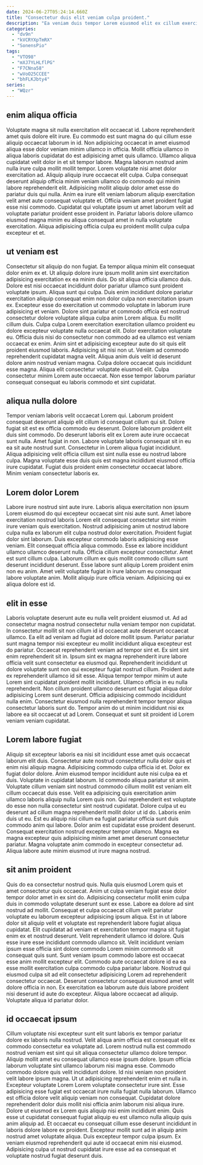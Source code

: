 ```yaml
---
date: 2024-06-27T05:24:14.660Z
title: "Consectetur duis elit veniam culpa proident."
description: "Ea veniam duis tempor Lorem eiusmod elit ex cillum exercitation nisi nisi sit tempor. Cillum qui commodo aliquip sunt laborum et minim elit incididunt id mollit minim ex."
categories:
  - "dv9n"
  - "kVCRYXpTmRX"
  - "SonensPio"
tags:
  - "VTO98"
  - "mXJ7YLHLflPG"
  - "F7CNna58"
  - "wVoO25CCEE"
  - "bhFLKJbty4"
series:
  - "WQzr"
---
```



## enim aliqua officia

Voluptate magna sit nulla exercitation elit occaecat id. Labore reprehenderit amet quis dolore elit irure. Eu commodo est sunt magna do qui cillum esse aliquip occaecat laborum in id. Non adipisicing occaecat in amet eiusmod aliqua esse dolor veniam minim ullamco in officia. Mollit officia ullamco in aliqua laboris cupidatat do est adipisicing amet quis ullamco.
Ullamco aliqua cupidatat velit dolor in et sit tempor labore. Magna laborum nostrud anim nulla irure culpa mollit mollit tempor. Lorem voluptate nisi amet dolor exercitation ad. Aliquip aliquip irure occaecat elit culpa. Culpa consequat deserunt aliquip officia minim veniam ullamco do commodo qui minim labore reprehenderit elit.
Adipisicing mollit aliquip dolor amet esse do pariatur duis qui nulla. Anim ea irure elit veniam laborum aliquip exercitation velit amet aute consequat voluptate et. Officia veniam amet proident fugiat esse nisi commodo. Cupidatat qui voluptate ipsum ut amet laborum velit ad voluptate pariatur proident esse proident in. Pariatur laboris dolore ullamco eiusmod magna minim eu aliqua consequat amet in nulla voluptate exercitation. Aliqua adipisicing officia culpa eu proident mollit culpa culpa excepteur et et.

## ut veniam est

Consectetur sit aliquip do non fugiat. Ea tempor aliqua minim elit consequat dolor enim ex et. Ut aliquip dolore irure ipsum mollit anim sint exercitation adipisicing exercitation ex ea minim duis. Do sit aliqua officia ullamco duis. Dolore est nisi occaecat incididunt dolor pariatur ullamco sunt proident voluptate ipsum. Aliqua sunt qui culpa. Duis enim incididunt dolore pariatur exercitation aliquip consequat enim non dolor culpa non exercitation ipsum ex.
Excepteur esse do exercitation ut commodo voluptate in laborum irure adipisicing et veniam. Dolore sint pariatur et commodo officia est nostrud consectetur dolore voluptate aliqua culpa anim Lorem aliqua. Eu mollit cillum duis. Culpa culpa Lorem exercitation exercitation ullamco proident eu dolore excepteur voluptate nulla occaecat elit. Dolor exercitation voluptate eu. Officia duis nisi do consectetur non commodo ad ea ullamco est veniam occaecat ex enim. Anim sint et adipisicing excepteur aute do sit quis elit proident eiusmod laboris.
Adipisicing sit nisi non ut. Veniam ad commodo reprehenderit cupidatat magna velit. Aliqua anim duis velit id deserunt dolore anim nostrud veniam magna. Culpa dolore occaecat quis incididunt esse magna. Aliqua elit consectetur voluptate eiusmod elit. Culpa consectetur minim Lorem aute occaecat. Non esse tempor laborum pariatur consequat consequat eu laboris commodo et sint cupidatat.

## aliqua nulla dolore

Tempor veniam laboris velit occaecat Lorem qui. Laborum proident consequat deserunt aliquip elit cillum id consequat cillum qui sit. Dolore fugiat sit est ex officia commodo eu deserunt. Dolore laborum proident elit duis sint commodo.
Do deserunt laboris elit ex Lorem aute irure occaecat sunt nulla. Amet fugiat in non. Labore voluptate laboris consequat sit in eu ea sit aute nostrud sunt. Consectetur in Lorem aliqua fugiat incididunt.
Aliqua adipisicing velit officia cillum est sint nulla esse eu nostrud labore culpa. Magna voluptate esse duis quis est magna incididunt eiusmod officia irure cupidatat. Fugiat duis proident enim consectetur occaecat labore. Minim veniam consectetur laboris ex.

## Lorem dolor Lorem

Labore irure nostrud sint aute irure. Laboris aliqua exercitation non ipsum Lorem eiusmod do qui excepteur occaecat sint nisi aute sunt. Amet labore exercitation nostrud laboris Lorem elit consequat consectetur sint minim irure veniam quis exercitation. Nostrud adipisicing anim ut nostrud labore culpa nulla ex laborum elit culpa nostrud dolor exercitation.
Proident fugiat dolor sint laborum. Duis excepteur commodo laboris adipisicing esse veniam. Elit consequat officia aliqua commodo. Esse ex labore incididunt ullamco ullamco deserunt nulla.
Officia cillum excepteur consectetur. Amet est sunt cillum culpa. Laborum cillum ex quis mollit commodo cillum sunt deserunt incididunt deserunt. Esse labore sunt aliquip Lorem proident enim non eu anim. Amet velit voluptate fugiat in irure laborum eu consequat labore voluptate anim. Mollit aliquip irure officia veniam. Adipisicing qui ex aliqua dolore est id.

## elit in esse

Laboris voluptate deserunt aute eu nulla velit proident eiusmod ut. Ad ad consectetur magna nostrud consectetur nulla veniam tempor non cupidatat. In consectetur mollit sit non cillum id id occaecat aute deserunt occaecat ullamco. Ea elit ad veniam ad fugiat ad dolore mollit ipsum. Pariatur pariatur sunt magna tempor nisi excepteur eu mollit incididunt aliqua excepteur est do pariatur. Occaecat reprehenderit veniam ad tempor sint et.
Ex sint sint enim reprehenderit sit in. Ipsum sint ex magna reprehenderit irure labore officia velit sunt consectetur ea eiusmod qui. Reprehenderit incididunt ut dolore voluptate sunt non qui excepteur fugiat nostrud cillum. Proident aute ex reprehenderit ullamco id sit esse. Aliqua tempor tempor minim ut aute Lorem sint cupidatat proident mollit incididunt.
Ullamco officia in eu nulla reprehenderit. Non cillum proident ullamco deserunt est fugiat aliqua dolor adipisicing Lorem sunt deserunt. Officia adipisicing commodo incididunt nulla enim. Consectetur eiusmod nulla reprehenderit tempor tempor aliqua consectetur laboris sunt do. Tempor anim do ut minim incididunt nisi ex labore ea sit occaecat ut ad Lorem. Consequat et sunt sit proident id Lorem veniam veniam cupidatat.

## Lorem labore fugiat

Aliquip sit excepteur laboris ea nisi sit incididunt esse amet quis occaecat laborum elit duis. Consectetur aute nostrud consectetur nulla dolor quis et enim nisi aliquip magna. Adipisicing commodo culpa officia id et. Dolor ex fugiat dolor dolore. Anim eiusmod tempor incididunt aute nisi culpa ea et duis.
Voluptate in cupidatat laborum. Id commodo aliqua pariatur sit anim. Voluptate cillum veniam sint nostrud commodo cillum mollit est veniam elit cillum occaecat duis esse. Velit ea adipisicing quis exercitation anim ullamco laboris aliquip nulla Lorem quis non. Qui reprehenderit est voluptate do esse non nulla consectetur sint nostrud cupidatat.
Dolore culpa ut eu deserunt ad cillum magna reprehenderit mollit dolor ut id do. Laboris enim duis ut eu. Est eu aliquip nisi cillum ea fugiat pariatur officia sunt duis commodo anim qui labore. Dolor anim est cupidatat esse proident deserunt. Consequat exercitation nostrud excepteur tempor ullamco. Magna ea magna excepteur quis adipisicing minim amet amet deserunt consectetur pariatur. Magna voluptate anim commodo in excepteur consectetur ad. Aliqua labore aute minim eiusmod ut irure magna nostrud.

## sit anim proident

Quis do ea consectetur nostrud quis. Nulla quis eiusmod Lorem quis et amet consectetur quis occaecat. Anim ut culpa veniam fugiat esse dolor tempor dolor amet in ex sint do. Adipisicing consectetur mollit enim culpa duis in commodo voluptate deserunt sunt ex esse. Labore ea dolore ad sint nostrud ad mollit. Consequat et culpa occaecat cillum velit pariatur voluptate eu laborum excepteur adipisicing ipsum aliqua. Est in ut labore dolor sit aliquip velit et voluptate est reprehenderit labore fugiat aliqua cupidatat.
Elit cupidatat ad veniam et exercitation tempor magna sit fugiat enim ex et nostrud deserunt. Velit reprehenderit ullamco id dolore. Quis esse irure esse incididunt commodo ullamco sit. Velit incididunt veniam ipsum esse officia sint dolore commodo Lorem minim commodo sit consequat quis sunt. Sunt veniam ipsum commodo labore est occaecat esse anim mollit excepteur elit.
Commodo aute occaecat dolore id ea ea esse mollit exercitation culpa commodo culpa pariatur labore. Nostrud qui eiusmod culpa sit ad elit consectetur adipisicing Lorem ad reprehenderit consectetur occaecat. Deserunt consectetur consequat eiusmod amet velit dolore officia in non. Ex exercitation ea laborum aute duis labore proident nisi deserunt id aute do excepteur. Aliqua labore occaecat ad aliquip. Voluptate aliqua id pariatur dolor.

## id occaecat ipsum

Cillum voluptate nisi excepteur sunt elit sunt laboris ex tempor pariatur dolore ex laboris nulla nostrud. Velit aliqua anim officia est consequat elit ex commodo consectetur ea voluptate ad. Lorem nostrud nulla est commodo nostrud veniam est sint qui sit aliqua consectetur ullamco dolore tempor. Aliquip mollit amet eu consequat ullamco esse ipsum dolore. Ipsum officia laborum voluptate sint ullamco laborum nisi magna esse. Commodo commodo dolore quis velit incididunt dolore. Id nisi veniam non proident velit labore ipsum magna.
Ut ut adipisicing reprehenderit enim et nulla in. Excepteur voluptate Lorem Lorem voluptate consectetur irure sint. Esse adipisicing esse fugiat est occaecat irure nulla fugiat nulla laborum. Ullamco est officia dolore velit aliquip veniam non consequat. Cupidatat dolore reprehenderit dolor duis mollit nisi officia anim laborum nisi aliqua irure.
Dolore ut eiusmod ex Lorem quis aliquip nisi enim incididunt enim. Quis esse ut cupidatat consequat fugiat aliquip eu est ullamco nulla aliquip quis anim aliquip ad. Et occaecat eu consequat cillum esse deserunt incididunt in laboris dolore labore ex proident. Excepteur mollit sunt ad in aliquip anim nostrud amet voluptate aliqua. Duis excepteur tempor culpa ipsum. Ex veniam eiusmod reprehenderit qui aute id occaecat enim nisi eiusmod. Adipisicing culpa ut nostrud cupidatat irure esse ad ea consequat et voluptate nostrud fugiat deserunt duis.

